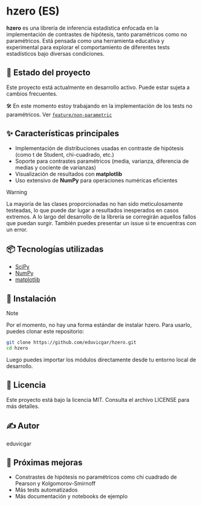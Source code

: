 # hzero (ES)

**hzero** es una librería de inferencia estadística enfocada en la implementación de contrastes de hipótesis, 
tanto paramétricos como no paramétricos. 
Está pensada como una herramienta educativa y experimental para explorar el comportamiento de diferentes tests 
estadísticos bajo diversas condiciones.

## 🚧 Estado del proyecto

Este proyecto está actualmente en desarrollo activo. Puede estar sujeta a cambios frecuentes.

🛠️ En este momento estoy trabajando en la implementación de los tests no paramétricos. Ver [`feature/non-parametric`](https://github.com/eduvicgar/hzero/tree/feature/non-parametrical)


## ✨ Características principales

- Implementación de distribuciones usadas en contraste de hipótesis (como t de Student, chi-cuadrado, etc.)
- Soporte para contrastes paramétricos (media, varianza, diferencia de medias y cociente de varianzas)
- Visualización de resultados con **matplotlib**
- Uso extensivo de **NumPy** para operaciones numéricas eficientes

> [!WARNING]
> La mayoría de las clases proporcionadas no han sido meticulosamente testeadas, lo que puede dar lugar a resultados inesperados en casos extremos.
> A lo largo del desarrollo de la librería se corregirán aquellos fallos que puedan surgir. También puedes presentar un issue si te encuentras
> con un error.

## 📦 Tecnologías utilizadas

- [SciPy](https://scipy.org/)
- [NumPy](https://numpy.org/)
- [matplotlib](https://matplotlib.org/)

## 🔧 Instalación

> [!NOTE]
> Por el momento, no hay una forma estándar de instalar hzero. Para usarlo, puedes clonar este repositorio:

```bash
git clone https://github.com/eduvicgar/hzero.git
cd hzero
```

Luego puedes importar los módulos directamente desde tu entorno local de desarrollo.

## 📄 Licencia
Este proyecto está bajo la licencia MIT. Consulta el archivo LICENSE para más detalles.

## ✍️ Autor
eduvicgar

## 📌 Próximas mejoras
- Constrastes de hipótesis no paramétricos como chi cuadrado de Pearson y Kolgomorov-Smirnoff
- Más tests automatizados
- Más documentación y notebooks de ejemplo
